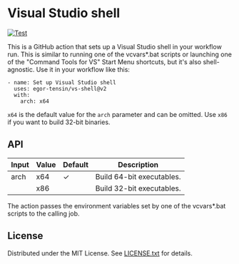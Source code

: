 Visual Studio shell
===================

[![Test](https://github.com/egor-tensin/vs-shell/actions/workflows/test.yml/badge.svg)](https://github.com/egor-tensin/vs-shell/actions/workflows/test.yml)

This is a GitHub action that sets up a Visual Studio shell in your workflow
run.
This is similar to running one of the vcvars*.bat scripts or launching one of
the "Command Tools for VS" Start Menu shortcuts, but it's also shell-agnostic.
Use it in your workflow like this:

    - name: Set up Visual Studio shell
      uses: egor-tensin/vs-shell@v2
      with:
        arch: x64

`x64` is the default value for the `arch` parameter and can be omitted.
Use `x86` if you want to build 32-bit binaries.

API
---

| Input | Value | Default | Description
| ----- | ----- | ------- | -----------
| arch  | x64   | ✓       | Build 64-bit executables.
|       | x86   |         | Build 32-bit executables.

The action passes the environment variables set by one of the vcvars*.bat
scripts to the calling job.

License
-------

Distributed under the MIT License.
See [LICENSE.txt] for details.

[LICENSE.txt]: LICENSE.txt
